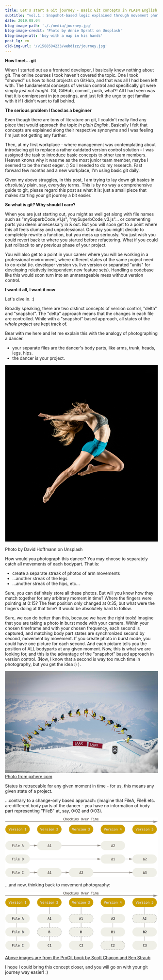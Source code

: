 ```yaml
---
title: Let's start a Git journey - Basic Git concepts in PLAIN English
subtitle: "vol.1.: Snapshot-based logic explained through movement photography"
date: 2019.08.04
blog-image-path: '././media/journey.jpg'
blog-image-credit: 'Photo by Annie Spratt on Unsplash'
blog-image-alt: 'boy with a map in his hands'
post_lg: en
cld-img-url: '/v1588504233/webdizz/journey.jpg'
---
```


__How I met... git__

When I started out as a frontend developer, I basically knew nothing about git. The online courses I took haven't covered the topic. One I took "showed" us how to host projects on GitHub, and that was all I had been left with. The fundamental concepts of version control and specifically git were simply _just not taught_. Git, GitHub, commit, push, what?! All I had seen was that it is omnipresent in job postings, and just felt the urge to get familiar with it if I didn't want to fall behind.

__The serious problem I faced as a beginner__

Even though there are tons of literature on git, I couldn't really find any piece that would approach the topic _in_ _plain_ _English_. Basically I felt that concepts are explained along their respective synonyms and I was feeling I'm just not getting any further.

Then, at my first workplace - where management was contemplating about introducing git to replace a rather outdated version control solution - I was assigned the task to introduce basic concepts to other team members. Heaven knows why it was me as the most junior team member, maybe I seemed to be the most eager. :) So I needed to do my research. Fast forward few months and a new workplace, I'm using basic git daily.

Given my above struggles, in this post, I am trying to lay down git basics in _absolutely_ plain, say, everyday terms. This is by no way a comprehensive guide to git, please regard this post as what it is: just a small piece that makes starting your git journey a bit easier.

__So what is git? Why should I care?__

When you are just starting out, you might as well get along with file names such as "mySuperbCode_v1.js", "mySuperbCode_v3.js"... or commenting parts you deem unnecessary in & out. But you will soon get to a point where this all feels clumsy and unprofessional. One day you might decide to completely rewrite a function, but you mess up seriously. You just wish you could revert back to where you started before refactoring. What if you could just rollback to any previous phase of your project.

You will also get to a point in your career where you will be working in a professional environment, where different states of the same project need to co-exist (ie. developer version vs. live version or separated "units" for developing relatively independent new feature sets). Handling a codebase like this would soon turn into an unmanageable mess without version control.

__I want it all, I want it now__

Let's dive in. :)

Broadly speaking, there are two distinct concepts of version control, "delta" and "snapshot". The "delta" approach means that the changes in each file are controlled. While with a "snapshot" based approach, all states of the _whole project_ are kept track of.

Bear with me here and let me explain this with the analogy of photographing a dancer.
  * your separate files are the dancer's body parts, like arms, trunk, heads, legs, hips.
  * the dancer is your project.

![a dancer jumping in the air](././media/dancer.jpg)
<p class="inline-img-credit">Photo by David Hoffmann on Unsplash</p>

How would you photograph this dancer? You may choose to separately catch all movements of each bodypart. That is:

* create a separate streak of photos of arm movements
* ...another streak of the legs
* ...another streak of the hips, etc...

Sure, you can definitely store all these photos. But will you know how they match together for any arbitrary moment in time? Where the fingers were pointing at 0:15? The feet position only changed at 0:35, but what were the fingers doing at that time? It would be absolutely hard to follow.

Sure, we can do better than this, because we have the right tools! Imagine that you are taking a photo in burst mode with your camera. Within your chosen timeframe and with your chosen frequency, each second is captured, and matching body part states are synchronized second by second, movement by movement. If you create photo in burst mode, you could have one picture for each second. And each picture tells you the position of ALL bodyparts at any given moment. Now, this is what we are looking for, and this is the advantage of the "snapshot" based approach in version control. (Now, I know that a second is way too much time in photography, but you get the idea :) ).

![sequence](././media/sequence.jpg "Status is retraceable for any given moment in time - for us, this means any given state of a project")
<a class='inline-img-credit' href="https://pxhere.com/en/photo/1365738">Photo from pxhere.com</a>

Status is retraceable for any given moment in time - for us, this means any given state of a project.

...contrary to a change-only based approach: (imagine that FileA, FileB etc. are different body parts of the dancer - you have no information of body part representing "FileB" at, say, 0:02 and 0:03).

![delta-based version control](././media/delta.png "Delta-based version control")

...and now, thinking back to movement photography:

![snapshot-based version control](././media/snapshot.png "Snapshot-based version control")

<a class='inline-img-credit' href="https://git-scm.com/book/en/v2">Above images are from the ProGit book by Scott Chacon and Ben Straub</a>

I hope I could bring this concept closer, and you will go on with your git journey way easier! :)
